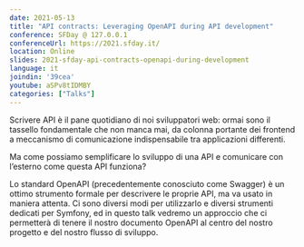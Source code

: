 ```yaml
---
date: 2021-05-13
title: "API contracts: Leveraging OpenAPI during API development"
conference: SFDay @ 127.0.0.1
conferenceUrl: https://2021.sfday.it/
location: Online
slides: 2021-sfday-api-contracts-openapi-during-development
language: it
joindin: '39cea'
youtube: aSPv8tIDMBY
categories: ["Talks"]
---
```

Scrivere API è il pane quotidiano di noi sviluppatori web: ormai sono il tassello fondamentale che non manca mai, da colonna portante dei frontend a meccanismo di comunicazione indispensabile tra applicazioni differenti. 

Ma come possiamo semplificare lo sviluppo di una API e comunicare con l’esterno come questa API funziona? 
<!--more-->

Lo standard OpenAPI (precedentemente conosciuto come Swagger) è un ottimo strumento formale per descrivere le proprie API, ma va usato in maniera attenta. Ci sono diversi modi per utilizzarlo e diversi strumenti dedicati per Symfony, ed in questo talk vedremo un approccio che ci permetterà di tenere il nostro documento OpenAPI al centro del nostro progetto e del nostro flusso di sviluppo.
